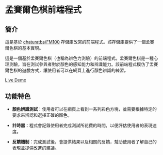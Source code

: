 # 孟賽爾色棋前端程式

## 簡介

這是基於 [chaturatbs/FM100](https://github.com/chaturatbs/FM100) 存儲庫改寫的前端程式。該存儲庫提供了一個孟賽爾色棋的基本實現。

這是一個基於孟賽爾色棋（也稱為辨色力測驗）的前端程式。孟賽爾色棋是一種心理測驗，旨在測試參與者對於顏色的感知能力和辨識能力。該前端程式模仿了孟賽爾色棋的遊戲方式，讓使用者可以在網頁上進行顏色辨識的練習。

[Live Demo](https://dks50217.xyz/Munsell-Test-MC)

## 功能特色

- **顏色辨識測試**：使用者可以在網頁上看到一系列彩色方塊，並需要根據特定的要求來辨認和選擇正確的顏色。
  
- **計時器**：程式會記錄使用者完成測試所花費的時間，以便評估使用者的表現速度。

- **反饋機制**：完成測試後，會提供結果以及相關的反饋，幫助使用者了解自己的表現並提供改進的建議。

